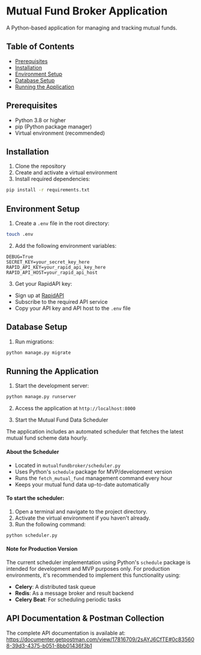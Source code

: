 # Mutual Fund Broker Application

A Python-based application for managing and tracking mutual funds.

## Table of Contents
- [Prerequisites](#prerequisites)
- [Installation](#installation)
- [Environment Setup](#environment-setup)
- [Database Setup](#database-setup)
- [Running the Application](#running-the-application)

## Prerequisites

- Python 3.8 or higher
- pip (Python package manager)
- Virtual environment (recommended)

## Installation

1. Clone the repository
2. Create and activate a virtual environment
3. Install required dependencies:

```bash
pip install -r requirements.txt
```


## Environment Setup

1. Create a `.env` file in the root directory:
```bash
touch .env
```
2. Add the following environment variables:
```
DEBUG=True
SECRET_KEY=your_secret_key_here
RAPID_API_KEY=your_rapid_api_key_here
RAPID_API_HOST=your_rapid_api_host
```

3. Get your RapidAPI key:
- Sign up at [RapidAPI](https://rapidapi.com/suneetk92/api/latest-mutual-fund-nav)
- Subscribe to the required API service
- Copy your API key and API host to the `.env` file

## Database Setup

1. Run migrations:
```bash
python manage.py migrate
```


## Running the Application

1. Start the development server:
```bash
python manage.py runserver
```

2. Access the application at `http://localhost:8000`

3. Start the Mutual Fund Data Scheduler

The application includes an automated scheduler that fetches the latest mutual fund scheme data hourly.

#### About the Scheduler
- Located in `mutualfundbroker/scheduler.py`
- Uses Python's `schedule` package for MVP/development version
- Runs the `fetch_mutual_fund` management command every hour
- Keeps your mutual fund data up-to-date automatically

#### To start the scheduler:
1. Open a terminal and navigate to the project directory.
2. Activate the virtual environment if you haven't already.
3. Run the following command:
```bash
python scheduler.py
```

#### Note for Production Version
The current scheduler implementation using Python's `schedule` package is intended for development and MVP purposes only. For production environments, it's recommended to implement this functionality using:

- **Celery**: A distributed task queue
- **Redis**: As a message broker and result backend
- **Celery Beat**: For scheduling periodic tasks


## API Documentation & Postman Collection

The complete API documentation is available at:
 https://documenter.getpostman.com/view/17816709/2sAYJ6CfTE#0c835608-39d3-4375-b051-8bb01436f3b1
